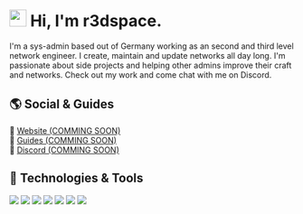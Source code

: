 # <img src="https://raw.githubusercontent.com/MartinHeinz/MartinHeinz/master/wave.gif" width="30px"> Hi, I'm r3dspace.
<p align="left">I'm a sys-admin based out of Germany working as an second and third level network engineer. I create, maintain and update networks all day long. I'm passionate about side projects and helping other admins improve their craft and networks. Check out my work and come chat with me on Discord.</p>

## 🌎 Social & Guides
🔗 [Website (COMMING SOON)](https://r3dspace.xyz)</br>
🔗 [Guides (COMMING SOON)](https://wiki.r3dspace.xyz)</br>
🔗 [Discord (COMMING SOON)](https://dc.r3dspace.xyz)</br>

## 🧰 Technologies & Tools
![](https://img.shields.io/badge/OS-Linux-informational?style=flat&logo=linux&logoColor=white&color=C32633)
![](https://img.shields.io/badge/OS-Windows-informational?style=flat&logo=windows&logoColor=white&color=C32633)
![](https://img.shields.io/badge/Code-Python-informational?style=flat&logo=python&logoColor=white&color=C32633)
![](https://img.shields.io/badge/Tools-Docker-informational?style=flat&logo=docker&logoColor=white&color=C32633)
![](https://img.shields.io/badge/Shell-Bash-informational?style=flat&logo=gnu-bash&logoColor=white&color=C32633)
![](https://img.shields.io/badge/Shell-Powershell-informational?style=flat&logo=powershell&logoColor=white&color=C32633)
![](https://img.shields.io/badge/Cloud-Hetzner-informational?style=flat&logo=hetzner&logoColor=white&color=C32633)

<!-- links to your social media accounts -->
[1]: https://github.com/r3dspace

<!-- icons with padding -->
[1.1]: http://i.imgur.com/0o48UoR.png (github icon with padding)
